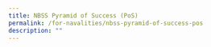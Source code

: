 ```yaml
---
title: NBSS Pyramid of Success (PoS)
permalink: /for-navalities/nbss-pyramid-of-success-pos
description: ""
---
```

